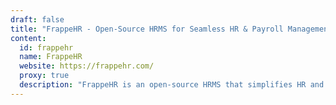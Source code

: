 ```yaml
---
draft: false
title: "FrappeHR - Open-Source HRMS for Seamless HR & Payroll Management"
content:
  id: frappehr
  name: FrappeHR
  website: https://frappehr.com/
  proxy: true
  description: "FrappeHR is an open-source HRMS that simplifies HR and payroll management with automation, customization, and an intuitive UI for a seamless experience."
---
```

